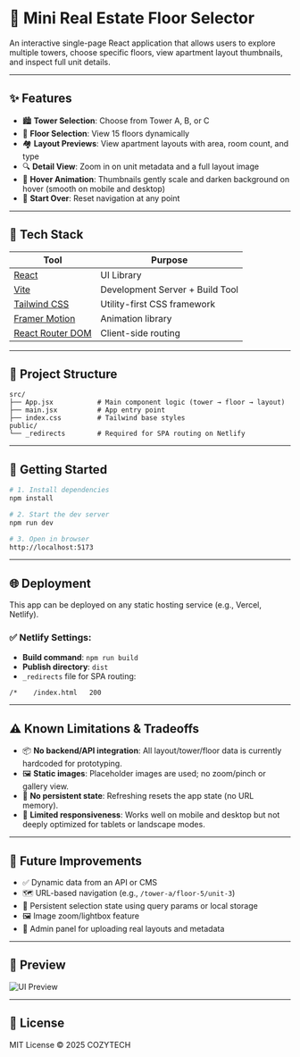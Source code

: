 # 🏢 Mini Real Estate Floor Selector

An interactive single-page React application that allows users to explore multiple towers, choose specific floors, view apartment layout thumbnails, and inspect full unit details.

---

## ✨ Features

- 🏙 **Tower Selection**: Choose from Tower A, B, or C
- 🧱 **Floor Selection**: View 15 floors dynamically
- 🏘 **Layout Previews**: View apartment layouts with area, room count, and type
- 🔍 **Detail View**: Zoom in on unit metadata and a full layout image
- 🎨 **Hover Animation**: Thumbnails gently scale and darken background on hover (smooth on mobile and desktop)
- 🔁 **Start Over**: Reset navigation at any point

---

## 🧰 Tech Stack

| Tool              | Purpose                                       |
|-------------------|-----------------------------------------------|
| [React](https://reactjs.org)             | UI Library                              |
| [Vite](https://vitejs.dev)               | Development Server + Build Tool         |
| [Tailwind CSS](https://tailwindcss.com)  | Utility-first CSS framework             |
| [Framer Motion](https://www.framer.com/motion/) | Animation library                        |
| [React Router DOM](https://reactrouter.com/) | Client-side routing                     |

---

## 📁 Project Structure

```
src/
├── App.jsx           # Main component logic (tower → floor → layout)
├── main.jsx          # App entry point
├── index.css         # Tailwind base styles
public/
└── _redirects        # Required for SPA routing on Netlify
```

---

## 🚀 Getting Started

```bash
# 1. Install dependencies
npm install

# 2. Start the dev server
npm run dev

# 3. Open in browser
http://localhost:5173
```

---

## 🌐 Deployment

This app can be deployed on any static hosting service (e.g., Vercel, Netlify).

### ✅ Netlify Settings:

- **Build command**: `npm run build`
- **Publish directory**: `dist`
- `_redirects` file for SPA routing:

```bash
/*    /index.html   200
```

---

## ⚠️ Known Limitations & Tradeoffs

- 📦 **No backend/API integration**: All layout/tower/floor data is currently hardcoded for prototyping.
- 🖼 **Static images**: Placeholder images are used; no zoom/pinch or gallery view.
- 🔄 **No persistent state**: Refreshing resets the app state (no URL memory).
- 🧪 **Limited responsiveness**: Works well on mobile and desktop but not deeply optimized for tablets or landscape modes.

---

## 🧠 Future Improvements

- ✅ Dynamic data from an API or CMS
- 🗺 URL-based navigation (e.g., `/tower-a/floor-5/unit-3`)
- 💾 Persistent selection state using query params or local storage
- 🖼 Image zoom/lightbox feature
- 👥 Admin panel for uploading real layouts and metadata

---

## 📸 Preview

![UI Preview](https://via.placeholder.com/800x400?text=Mini+Real+Estate+Selector)

---

## 📄 License

MIT License © 2025 COZYTECH
